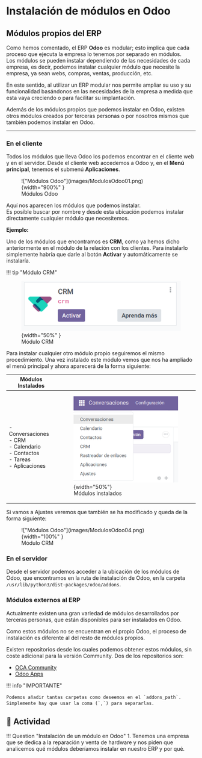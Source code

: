 # Instalación de módulos en Odoo

## Módulos propios del ERP

Como hemos comentado, el ERP **Odoo** es modular; esto implica que cada proceso que ejecuta la empresa lo tenemos por separado en módulos.  
Los módulos se pueden instalar dependiendo de las necesidades de cada empresa, es decir, podemos instalar cualquier módulo que necesite la empresa, ya sean webs, compras, ventas, producción, etc.

En este sentido, al utilizar un ERP modular nos permite ampliar su uso y su funcionalidad basándonos en las necesidades de la empresa a medida que esta vaya creciendo o para facilitar su implantación.

Además de los módulos propios que podemos instalar en Odoo, existen otros módulos creados por terceras personas o por nosotros mismos que también podemos instalar en Odoo.

---

### En el cliente

Todos los módulos que lleva Odoo los podemos encontrar en el cliente web y en el servidor.
Desde el cliente web accedemos a Odoo y, en el **Menú principal**, tenemos el submenú **Aplicaciones**. 
<figure markdown="span">
    !["Módulos Odoo"](images/ModulosOdoo01.png){width="900%" }
    <figcaption>Módulos Odoo</figcaption>
</figure>

Aquí nos aparecen los módulos que podemos instalar.  
Es posible buscar por nombre y desde esta ubicación podemos instalar directamente cualquier módulo que necesitemos.

**Ejemplo:**

Uno de los módulos que encontramos es **CRM**, como ya hemos dicho anteriormente en el módulo de la relación con los clientes.
Para instalarlo simplemente habría que darle al botón **Activar** y automáticamente se instalaría.

!!! tip "Módulo CRM"
    <figure markdown="span">
        !["Módulos Odoo"](images/ModulosOdoo02.png){width="50%" }
        <figcaption>Módulo CRM</figcaption>
    </figure>


Para instalar cualquier otro módulo propio seguiremos el mismo procedimiento.
Una vez instalado este módulo vemos que nos ha ampliado el menú principal y ahora aparecerá de la forma siguiente:


| Módulos Instalados                                                                 |                                                                  |
|-----------------------------------------------------------------------------|----------------------------------------------------------------------------|
| - Conversaciones<br>- CRM<br>- Calendario<br>- Contactos<br>- Tareas<br>- Aplicaciones | <figure markdown="span"> !["Módulos Odoo"](images/ModulosOdoo03.png){width="50%"}<figcaption>Módulos instalados</figcaption></figure> |

Si vamos a Ajustes veremos que también se ha modificado y queda de la forma siguiente:

<figure markdown="span">
  !["Módulos Odoo"](images/ModulosOdoo04.png){width="100%" }
  <figcaption>Módulo CRM</figcaption>
</figure>

### En el servidor

Desde el servidor podemos acceder a la ubicación de los módulos de Odoo, que encontramos en la ruta de instalación de Odoo, en la carpeta `/usr/lib/python3/dist-packages/odoo/addons`.


### Módulos externos al ERP

Actualmente existen una gran variedad de módulos desarrollados por terceras personas, que están disponibles para ser instalados en Odoo.

Como estos módulos no se encuentran en el propio Odoo, el proceso de instalación es diferente al del resto de módulos propios.

Existen repositorios desde los cuales podemos obtener estos módulos, sin coste adicional para la versión Community. Dos de los repositorios son:

- [OCA Community](https://odoo-community.org/shop) 
- [Odoo Apps](https://apps.odoo.com/apps)

!!! info "IMPORTANTE"

    Podemos añadir tantas carpetas como deseemos en el `addons_path`. Simplemente hay que usar la coma (`,`) para separarlas.


## 📝 Actividad
!!! Question "Instalación de un módulo en Odoo"
    1. Tenemos una empresa que se dedica a la reparación y venta de hardware y nos piden que analicemos qué módulos deberíamos instalar en nuestro ERP y por qué.

